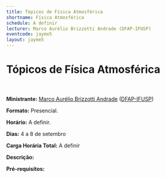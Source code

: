 ```yaml
---
title: Tópicos de Física Atmosférica
shortname: Física Atmosférica
schedule: A definir
lecturer: Marco Aurélio Brizzotti Andrade (DFAP-IFUSP)
eventcode: jayme5
layout: jayme5
---
```

# Tópicos de Física Atmosférica <br><br>

**Ministrante:** [Marco Aurélio Brizzotti Andrade](http://lattes.cnpq.br/2044513229332794) ([DFAP-IFUSP](https://portal.if.usp.br/fap/))

**Formato:** Presencial.

**Horário:** A definir.

**Dias:** 4 a 8 de setembro 

**Carga Horária Total:** A definir

**Descrição:** 

**Pré-requisitos:** 
